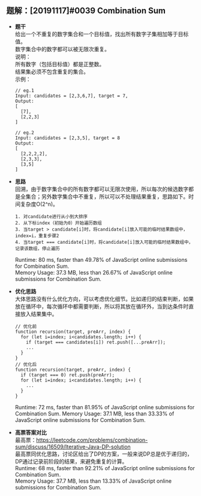 ## 题解：[20191117]#0039 Combination Sum
- **题干**   
给出一个不重复的数字集合和一个目标值，找出所有数字子集相加等于目标值。   
数字集合中的数字都可以被无限次重复。   
说明：   
所有数字（包括目标值）都是正整数。    
结果集必须不包含重复的集合。   
  示例：   
  ```
  // eg.1
  Input: candidates = [2,3,6,7], target = 7,
  Output:
  [
    [7],
    [2,2,3]
  ]

  // eg.2
  Input: candidates = [2,3,5], target = 8
  Output:
  [
    [2,2,2,2],
    [2,3,3],
    [3,5]
  ]
  ```
- **思路**   
回溯，由于数字集合中的所有数字都可以无限次使用，所以每次的候选数字都是全集合；另外数字集合中不重复，所以可以不处理结果重复，思路如下。时间复杂度O(2^n)。    
  ```
  1. 对candidate进行从小到大排序
  2. 从下标index（初始为0）开始遍历数组
  3. 当target > candidate[i]时，将candidate[i]放入可能的临时结果数组中，index=i，重复步骤2
  4. 当target === candidate[i]时，将candidate[i]放入可能的临时结果数组中，记录该数组，停止遍历
  ```
  Runtime: 80 ms, faster than 49.78% of JavaScript online submissions for Combination Sum.   
  Memory Usage: 37.3 MB, less than 26.67% of JavaScript online submissions for Combination Sum.   

- **优化思路**   
大体思路没有什么优化方向，可以考虑优化细节。比如递归的结束判断，如果放在循环中，每次循环中都需要判断，所以将其放在循环外，当到达条件时直接放入结果集中。   
  ```
  // 优化前
  function recursion(target, preArr, index) {
    for (let i=index; i<candidates.length; i++) {  
      if (target === candidates[i]) ret.push([...preArr]);
      ...
    }
  }
  // 优化后
  function recursion(target, preArr, index) {
    if (target === 0) ret.push(preArr);
    for (let i=index; i<candidates.length; i++) {
      ...
    }
  }
  ```
  Runtime: 72 ms, faster than 81.95% of JavaScript online submissions for Combination Sum.
  Memory Usage: 37.1 MB, less than 33.33% of JavaScript online submissions for Combination Sum.


- **高票答案对比**   
最高票：https://leetcode.com/problems/combination-sum/discuss/16509/Iterative-Java-DP-solution   
最高票同优化思路，讨论区给出了DP的方案，一般来说DP总是优于递归的，DP通过记录前阶段的结果，来避免重复的计算。   
Runtime: 68 ms, faster than 92.21% of JavaScript online submissions for Combination Sum.   
Memory Usage: 37.7 MB, less than 13.33% of JavaScript online submissions for Combination Sum.   
